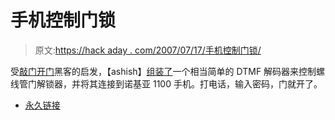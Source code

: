 # 手机控制门锁

> 原文:[https://hack aday . com/2007/07/17/手机控制门锁/](https://hackaday.com/2007/07/17/cell-phone-controlled-door-lock/)

受[敲门开门](http://www.hackaday.com/2007/06/11/knock-response-automatic-door-opener/)黑客的启发，【ashish】[组装了](http://ashishrd.blogspot.com/2007/07/cell-phone-controlled-door-latch.html)一个相当简单的 DTMF 解码器来控制螺线管门解锁器，并将其连接到诺基亚 1100 手机。打电话，输入密码，门就开了。

*   [永久链接](http://ashishrd.blogspot.com/2007/07/cell-phone-controlled-door-latch.html)